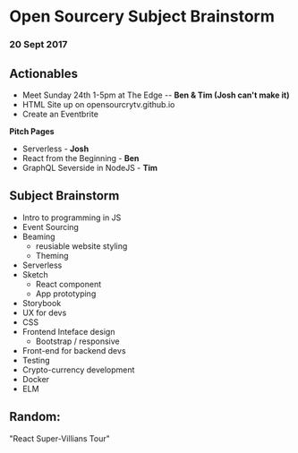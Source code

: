 # Open Sourcery Subject Brainstorm
### 20 Sept 2017

## Actionables

* Meet Sunday 24th 1-5pm at The Edge -- **Ben & Tim (Josh can't make it)**
* HTML Site up on opensourcrytv.github.io
* Create an Eventbrite 

**Pitch Pages**
* Serverless - **Josh**
* React from the Beginning - **Ben**
* GraphQL Severside in NodeJS - **Tim**

## Subject Brainstorm

* Intro to programming in JS
* Event Sourcing
* Beaming
  * reusiable website styling
  * Theming
* Serverless
* Sketch
  * React component
  * App prototyping
* Storybook
* UX for devs
* CSS
* Frontend Inteface design
  * Bootstrap / responsive
* Front-end for backend devs
* Testing
* Crypto-currency development
* Docker
* ELM

## Random:
"React Super-Villians Tour"
